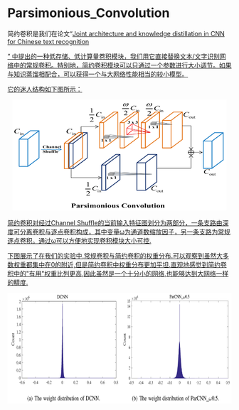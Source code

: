 # Parsimonious_Convolution

简约卷积是我们在论文“<a href="https://www.sciencedirect.com/science/article/abs/pii/S0031320320305252">Joint architecture and knowledge distillation in CNN for Chinese text recognition</p>”
中提出的一种低存储、低计算量卷积模块，我们用它直接替换文本/文字识别网络中的常规卷积。特别地，简约卷积模块可以只通过一个参数进行大小调节。如果与知识蒸馏相配合，可以获得一个与大网络性能相当的较小模型。

它的迷人结构如下图所示：
<div align=center>
<img src=https://github.com/Wukong90/Parsimonious_Convolution/blob/main/Par_conv.png height=250>
</div>

简约卷积对经过Channel Shuffle的当前输入特征图划分为两部分，一条支路由深度可分离卷积与逐点卷积构成，其中变量ω为通道数缩放因子，另一条支路为常规逐点卷积。通过ω可以方便地实现卷积模块大小可控.

下图展示了在我们的实验中,常规卷积与简约卷积的权重分布.可以观察到虽然大多数权重都集中在0的附近,但是简约卷积中权重分布更加平坦.直观地感觉到简约卷积中的"有用"权重比列更高,因此虽然是一个十分小的网络,也能够达到大网络一样的精度.
<div align=center>
<img src=https://github.com/Wukong90/Parsimonious_Convolution/blob/main/weights_dis.png height=250>
</div>

